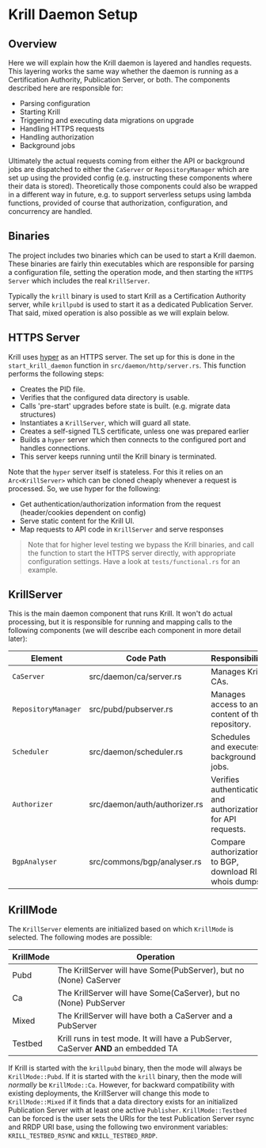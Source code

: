 Krill Daemon Setup
==================

Overview
--------

Here we will explain how the Krill daemon is layered and handles requests. This layering works the
same way whether the daemon is running as a Certification Authority, Publication Server, or both. The
components described here are responsible for:
* Parsing configuration
* Starting Krill
* Triggering and executing data migrations on upgrade
* Handling HTTPS requests
* Handling authorization
* Background jobs

Ultimately the actual requests coming from either the API or background jobs are dispatched to either
the `CaServer` or `RepositoryManager` which are set up using the provided config (e.g. instructing these components
where their data is stored). Theoretically those components could also be wrapped in a different way in
future, e.g. to support serverless setups using lambda functions, provided of course that authorization,
configuration, and concurrency are handled.

Binaries
--------

The project includes two binaries which can be used to start a Krill daemon. These binaries are fairly
thin executables which are responsible for parsing a configuration file, setting the operation mode, and
then starting the `HTTPS Server` which includes the real `KrillServer`.

Typically the `krill` binary is used to start Krill as a Certification Authority server, while `krillpubd`
is used to start it as a dedicated Publication Server. That said, mixed operation is also possible as we
will explain below.


HTTPS Server
------------

Krill uses [hyper](https://hyper.rs/) as an HTTPS server. The set up for this is done in the `start_krill_daemon`
function in `src/daemon/http/server.rs`. This function performs the following steps:

* Creates the PID file.
* Verifies that the configured data directory is usable.
* Calls 'pre-start' upgrades before state is built. (e.g. migrate data structures)
* Instantiates a `KrillServer`, which will guard all state.
* Creates a self-signed TLS certificate, unless one was prepared earlier
* Builds a `hyper` server which then connects to the configured port and handles connections.
* This server keeps running until the Krill binary is terminated.

Note that the `hyper` server itself is stateless. For this it relies on an `Arc<KrillServer>` which can
be cloned cheaply whenever a request is processed. So, we use hyper for the following:
* Get authentication/authorization information from the request (header/cookies dependent on config)
* Serve static content for the Krill UI.
* Map requests to API code in `KrillServer` and serve responses

> Note that for higher level testing we bypass the Krill binaries, and call the function to start the
> HTTPS server directly, with appropriate configuration settings. Have a look at `tests/functional.rs`
> for an example.


KrillServer
-----------

This is the main daemon component that runs Krill. It won't do actual processing, but it is responsible for running and
mapping calls to the following components (we will describe each component in more detail later):

| Element             | Code Path                        | Responsibility                                                    |
|---------------------|----------------------------------|-------------------------------------------------------------------|
| `CaServer`          | src/daemon/ca/server.rs          | Manages Krill CAs.                                                |
| `RepositoryManager` | src/pubd/pubserver.rs            | Manages access to and content of the repository.                  |
| `Scheduler`         | src/daemon/scheduler.rs          | Schedules and executes background jobs.                           |
| `Authorizer`        | src/daemon/auth/authorizer.rs    | Verifies authentication and authorization for API requests.       |
| `BgpAnalyser`       | src/commons/bgp/analyser.rs      | Compare authorizations to BGP, download RIS whois dumps.          |


KrillMode
---------

The `KrillServer` elements are initialized based on which ```KrillMode``` is selected. The following modes are possible:

| KrillMode | Operation |
|-|-|
| Pubd | The KrillServer will have Some(PubServer), but no (None) CaServer |
| Ca | The KrillServer will have Some(CaServer), but no (None) PubServer |
| Mixed | The KrillServer will have both a CaServer and a PubServer |
| Testbed | Krill runs in test mode. It will have a PubServer, CaServer **AND** an embedded TA |

If Krill is started with the `krillpubd` binary, then the mode will always be ```KrillMode::Pubd```. If it is started with the
`krill` binary, then the mode will *normally* be ```KrillMode::Ca```. However, for backward compatibility with existing deployments,
the KrillServer will change this mode to ```KrillMode::Mixed``` if it finds that a data directory exists for an initialized
Publication Server with at least one active `Publisher`. ```KrillMode::Testbed``` can be forced is the user sets the URIs for the test
Publication Server rsync and RRDP URI base, using the following two environment variables: `KRILL_TESTBED_RSYNC` and `KRILL_TESTBED_RRDP`.


